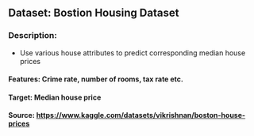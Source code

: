 ## Dataset: Bostion Housing Dataset

### Description:

- Use various house attributes to predict corresponding median house prices

#### Features: Crime rate, number of rooms, tax rate etc.

#### Target: Median house price

#### Source: https://www.kaggle.com/datasets/vikrishnan/boston-house-prices

